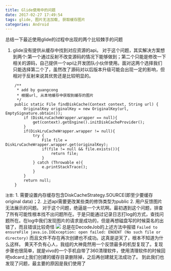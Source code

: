 ```yaml
---
title: Glide使用中的问题
date: 2017-02-27 17:49:54
tags: glide, 图片无法加载, 获取缓存图片
categories: Android
---
```

总结一下最近使用glide的过程中出现的两个比较棘手的问题
1. glide没有提供从缓存中找到对应资源的api。
对于这个问题，其实解决方案想到两个:第一个通过反射不改变源码的情况下能够做到；第二个只能是修改一下相关的源码，自己提供一个api让开发团队小伙伴使用。面对这两个选择我们只能选择第二个了，虽然改了源码对以后版本升级可能会出现一定的影响，但相对于反射来说其优势还是比较明显的。
```
    /**
     * add by guangcong
     * 根据url, 从本地缓存中获取到缓存的图片
     */
    public static File findDiskCache(Context context, String url) {
        OriginalKey originalKey = new OriginalKey(url, EmptySignature.obtain());
        if (DiskLruCacheWrapper.wrapper == null){
            get(context).getEngine().initDiskCacheProvider();
        }
        if(DiskLruCacheWrapper.wrapper != null){
            try {
                File file = DiskLruCacheWrapper.wrapper.get(originalKey);
                if(file != null && file.exists()){
                    return file;
                }
            } catch (Throwable e){
                e.printStackTrace();
            }
        }
        return null;
    }
```
`注意`: 1. 需要设置内存缓存包含DiskCacheStrategy.SOURCE(即至少要缓存original data)；2. 上述api需要更改某些类的修饰类型为public
2. 用户反馈图片无法展示的问题。
对于这个问题，绝逼是一个大坑啊。最初遇到这个问题，排查了所有可能性根本找不出问题所在。于是只能通过记录日志打log的方式，查找问题所在。在log中我们发现图片的请求是成功的，但是再想磁盘写的时候莫名的出错了，而且错误比较奇怪
![](Glide使用中的问题/glide1.jpg)
总是在DecodeJob的上述方法中报错 `Failed to ensureFile java.io.IOException: open failed: ENOENT (No such file or directory)` 而且文件不存在再次创建也不成功。这真是逆天了，根本不知道为什么这样。
黄天不负有心人，我组的大神竟然用一个反馈最多的机型复现了。复现步骤也很简单，就是vivo的一个手机自带了360清理软件，使用清理软件的时候回吧sdcard上我们创建的缓存目录删除掉，之后再创建就无法成功了。
到此我们也发现了问题，最主要的原因是我们使用了
